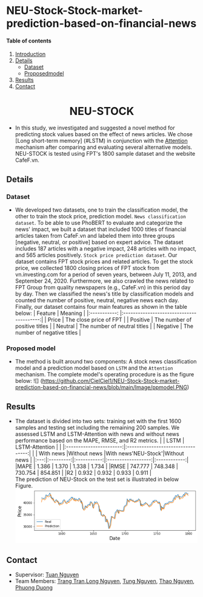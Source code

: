 # NEU-Stock-Stock-market-prediction-based-on-financial-news
#### Table of contents
1. [Introduction](#introduction)
2. [Details](#details)
   - [Dataset](#Dataset)
   - [Proposedmodel](#Proposed_model)
3. [Results](#Results)
4. [Contact](#Contact)
<p align="center">
  <h1 align="center", id="introduction">NEU-STOCK</h1>
</p>

- In this study, we investigated and suggested a novel method for predicting stock values based on the effect of news articles. We chose [Long short-term memory] (#LSTM) in conjunction with the [Attention](#Attention) mechanism after comparing and evaluating several alternative models. NEU-STOCK is tested using FPT's 1800 sample dataset and the website CafeF.vn.

## Details <a name="Details"></a>

### Dataset <a name="Dataset"></a>
- We developed two datasets, one to train the classification model, the other to train the stock price, prediction model.
`News classification dataset`. To be able to use PhoBERT to evaluate and categorize the news' impact, we built a dataset that included 1000 titles of financial articles taken from CafeF.vn and labeled them into three groups [negative, neutral, or positive] based on expert advice. The dataset includes 187 articles with a negative impact, 248 articles with no impact, and 565 articles positively.
`Stock price prediction dataset`. Our dataset contains FPT stock prices and related articles. To get the stock price, we collected 1800 closing prices of FPT stock from vn.investing.com for a period of seven years, between July 11, 2013, and September 24, 2020. Furthermore, we also crawled the news related to FPT Group from quality newspapers (e.g., CafeF.vn) in this period day by day. Then we classified the news's title by classification models and counted the number of positive, neutral, negative news each day. Finally, our dataset contains four main features as shown in the table below:
|   Feature    |               Meaning                    |
|:-----------: |:----------------------------------------:|
|   Price      |     The close price of FPT               |
|   Positive   |     The number of positive titles        |
|   Neutral    |     The number of neutral titles         |
|   Negative   |     The number of negative titles        |

### Proposed model  <a name="Proposed_model"></a>
- The method is built around two components: A stock news classification model and a prediction model based on `LSTM` and the `Attention` mechanism. The complete model's operating procedure is as the figure below: 
![] (https://github.com/CielCiel1/NEU-Stock-Stock-market-prediction-based-on-financial-news/blob/main/Image/ppmodel.PNG)

## Results <a name="Results"></a>
- The dataset is divided into two sets: training set with the first 1600 samples and testing set including the remaining 200 samples. We assessed LSTM and LSTM-Attention with news and without news performance based on the MAPE, RMSE, and R2 metrics.
|     |         LSTM            |             LSTM-Attention        |
|     |:-----------------------:|:---------------------------------:|
|     | With news |Without news |With news'NEU-Stock'|Without news  |
|:---:|:---------:|:-----------:|:------------------:|:------------:|
|MAPE |   1.386   |    1.370    |    1.338           |    1.734     |
|RMSE |  747.777  |   748.348   |   730.754          |   854.851    |
|R2   |   0.932   |    0.932    |    0.933           |    0.911     |  
The  prediction  of  NEU-Stock  on  the  test  set  is  illustrated  in below Figure.                               
![](https://github.com/CielCiel1/NEU-Stock-Stock-market-prediction-based-on-financial-news/blob/main/Image/model_att.png)
## Contact <a name="Contact"></a>
- Supervisor: [Tuan Nguyen](https://www.facebook.com/nttuan8)
- Team Members: [Trang Tran](https://www.facebook.com/cieltrantrang/),[Long Nguyen](https://www.facebook.com/lnn1208), [Tung Nguyen](https://www.facebook.com/gnutn0s), [Thao Nguyen](),  [Phuong Duong]() 
